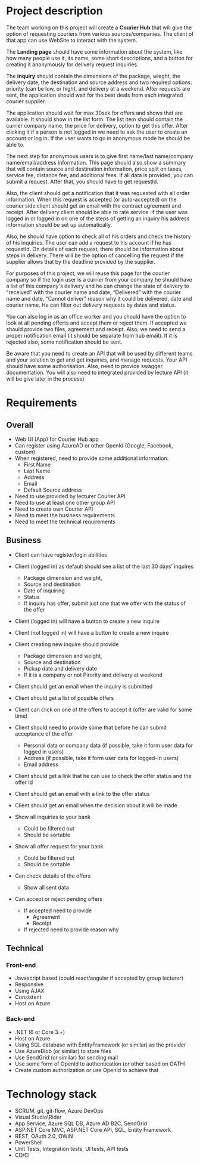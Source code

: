 # Project description

The team working on this project will create a **Courier Hub** that will give the option of requesting couriers from various sources/companies. The client of that app can use WebSite to interact with the system. 

The **Landing page** should have some information about the system, like how many people use it, its name, some short descriptions, and a button for creating it anonymously for delivery request inquiries. 

The **inquiry** should contain the dimensions of the package, wieght, the delivery date, the destination and source address and two required options: priority (can be low, or high), and delivery at a weekend. After requests are sent, the application should wait for the best deals from each integrated courier supplier. 

The application should wait for max 30sek for offers and shows that are available. It should show in the list form. The list item should contain the currier company name, the price for delivery, option to get this offer. After clicking it if a person is not logged in we need to ask the user to create an account or log in. If the user wants to go in anonymous mode he should be able to. 

The next step for anonymous users is to give first name/last name/company name/email/address information. This page should also show a summary that will contain source and destination information, price split on taxes, service fee, distance fee, and additional fees. If all data is provided, you can submit a request. After that, you should have to get requestId.

Also, the client should get a notification that it was requested with all order information. When this request is accepted (or auto-accepted) on the courier side client should get an email with the contract agreement and receipt. After delivery client should be able to rate service. If the user was logged in or logged in on one of the steps of getting an inquiry his address information should be set up automatically. 

Also, he should have option to check all of his orders and check the history of his inquiries. The user can add a request to his account if he has requestId. On details of each request, there should be information about steps in delivery. There will be the option of cancelling the request if the supplier allows that by the deadline provided by the supplier. 

For purposes of this project, we will reuse this page for the courier company so if the login user is a currier from your company he should have a list of this company's delivery and he can change the state of delivery to “received” with the courier name and date, “Delivered” with the courier name and date, “Cannot deliver” reason why it could be delivered, date and courier name. He can filter out delivery requests by dates and status. 

You can also log in as an office worker and you should have the option to look at all pending offerts and accept them or reject them. If accepted we should provide two files, agreement and receipt. Also, we need to send a proper notification email (it should be separate from hub email). If it is rejected also, some notification should be sent.  

Be aware that you need to create an API that will be used by different teams and your solution to get and get inquiries, and manage requests. Your API should have some authorisation. Also, need to provide swagger documentation. You will also need to integrated provided by lecture API (it will be give later in the process)


# Requirements 
## Overall
- Web UI (App) for Courier Hub app
- Can register using AzureAD or other OpenId (Google, Facebook, custom)
- When registered, need to provide some additional information:
  - First Name
  - Last Name
  - Address
  - Email
  - Default Source address 
- Need to use provided by lecturer Courier API
- Need to use at least one other group API
- Need to create own Courier API
- Need to meet the business requirements
- Need to meet the technical requirements

## Business 
- Client can have register/login abilities
- Client (logged in) as default should see a list of the last 30 days’ inquires
  - Package dimension and weight,
  - Source and destination
  - Date of inquiring
  - Status
  - If inquiry has offer, submit just one that we offer with the status of the offer
- Client (logged in) will have a button to create a new inquire
- Client (not logged in) will have a button to create a new inquire
- Client creating new inquire should provide
  - Package dimension and weight,
  - Source and destination
  - Pickup date and delivery date
  - If it is a company or not Pirority and delivery at weekend

- Client should get an email when the inquiry is submitted
- Client should get a list of possible offers
- Client can click on one of the offers to accept it (offer are valid for some time)
- Client should need to provide some that before he can submit acceptance of the offer
  - Personal data or company data (if possible, take it form user data  for logged in users)
  - Address (if possible, take it form user data  for logged-in users)
  - Email address

- Client should get a link that he can use to check the offer status  and the offer Id
- Client should get an email with a link to the offer status
- Client should get an email when the decision about it will be made

- Show all inquiries to your bank
  - Could be filtered out
  - Should be sortable
 
- Show all offer request for your bank
  - Could be filtered out
  - Should be sortable

- Can check details of the offers
  - Show all sent data
- Can accept or reject pending offers
  - If accepted need to provide
    - Agreement
    - Receipt
  - If rejected need to provide reason why


## Technical

### Front-end
- Javascript based (could react/angular if accepted by group lecturer)
- Responsive
- Using AJAX
- Consistent
- Host on Azure

### Back-end
- .NET (6 or Core 3.+)
- Host on Azure
- Using SQL database with EntityFramework (or similar) as the provider
- Use AzureBlob (or similar) to store files
- Use SendGrid (or similar) for sending mail
- Use some form of OpenId to authentication (or other based on OATH)
- Create custom authorization or use OpenId to achieve that 

# Technology stack
- SCRUM, git, git-flow, Azure DevOps
- Visual Studio\Rider
- App Service, Azure SQL DB, Azure AD B2C, SendGrid
- ASP.NET Core MVC, ASP.NET Core API, SQL, Entity Framework
- REST, OAuth 2.0, OWIN
- PowerShell
- Unit Tests, Integration tests, UI tests, API tests
- CD/CI








